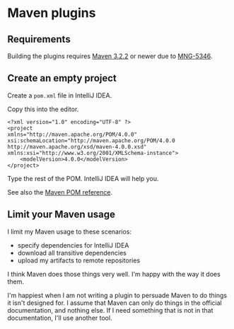 # Maven plugins

## Requirements

Building the plugins requires
[Maven 3.2.2](https://maven.apache.org/docs/3.2.2/release-notes.html)
or newer due to
[MNG-5346](https://issues.apache.org/jira/browse/MNG-5346).

## Create an empty project

Create a `pom.xml` file in IntelliJ IDEA.

Copy this into the editor.

```
<?xml version="1.0" encoding="UTF-8" ?>
<project
xmlns="http://maven.apache.org/POM/4.0.0"
xsi:schemaLocation="http://maven.apache.org/POM/4.0.0 http://maven.apache.org/xsd/maven-4.0.0.xsd"
xmlns:xsi="http://www.w3.org/2001/XMLSchema-instance">
    <modelVersion>4.0.0</modelVersion>
</project>
```

Type the rest of the POM. IntelliJ IDEA will help you.

See also the [Maven POM reference](https://maven.apache.org/pom.html).

## Limit your Maven usage

I limit my Maven usage to these scenarios:

- specify dependencies for IntelliJ IDEA
- download all transitive dependencies
- upload my artifacts to remote repositories

I think Maven does those things very well.
I'm happy with the way it does them.

I'm happiest when I am not writing a plugin to persuade Maven
to do things it isn't designed for.
I assume that Maven can only do things in the official documentation,
and nothing else.
If I need something that is not in that documentation,
I'll use another tool.
